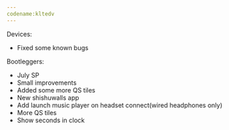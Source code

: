 ```yaml
---
codename:kltedv
---
```


Devices:

* Fixed some known bugs

Bootleggers:

* July SP
* Small improvements
* Added some more QS tiles
* New shishuwalls app
* Add launch music player on headset connect(wired headphones only)
* More QS tiles
* Show seconds in clock
